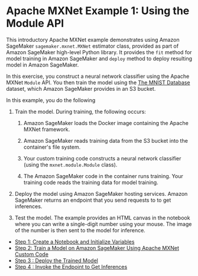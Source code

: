 # Apache MXNet Example 1: Using the Module API<a name="mxnet-example1"></a>

This introductory Apache MXNet example demonstrates using Amazon SageMaker `sagemaker.mxnet.MXNet` estimator class, provided as part of Amazon SageMaker high\-level Python library\. It provides the `fit` method for model training in Amazon SageMaker and `deploy` method to deploy resulting model in Amazon SageMaker\. 

In this exercise, you construct a neural network classifier using the Apache MXNet `Module` API\. You then train the model using the []() [The MNIST Database](http://yann.lecun.com/exdb/mnist/) dataset, which Amazon SageMaker provides in an S3 bucket\. 

In this example, you do the following

1. Train the model\. During training, the following occurs:

   1. Amazon SageMaker loads the Docker image containing the Apache MXNet framework\.

   1. Amazon SageMaker reads training data from the S3 bucket into the container's file system\.

   1. Your custom training code constructs a neural network classifier \(using the `mxnet.module.Module` class\)\.

   1. The Amazon SageMaker code in the container runs training\. Your training code reads the training data for model training\.

1. Deploy the model using Amazon SageMaker hosting services\. Amazon SageMaker returns an endpoint that you send requests to to get inferences\.

1. Test the model\. The example provides an HTML canvas in the notebook where you can write a single\-digit number using your mouse\. The image of the number is then sent to the model for inference\. 


+ [Step 1: Create a Notebook and Initialize Variables](mxnet-example1-prepare.md)
+ [Step 2: Train a Model on Amazon SageMaker Using Apache MXNet Custom Code](mxnet-part1-train.md)
+ [Step 3 : Deploy the Trained Model](mxnet-example1-deploy.md)
+ [Step 4 : Invoke the Endpoint to Get Inferences](mxnet-example-invoke.md)